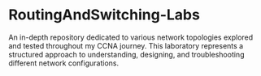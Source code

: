 # RoutingAndSwitching-Labs
An in-depth repository dedicated to various network topologies explored and tested throughout my CCNA journey. This laboratory represents a structured approach to understanding, designing, and troubleshooting different network configurations.
